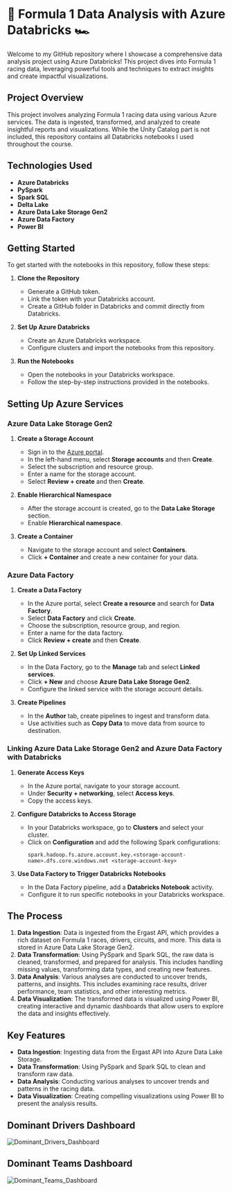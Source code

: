 # 🚀 Formula 1 Data Analysis with Azure Databricks 🏎️

Welcome to my GitHub repository where I showcase a comprehensive data analysis project using Azure Databricks! This project dives into Formula 1 racing data, leveraging powerful tools and techniques to extract insights and create impactful visualizations.

## Project Overview
This project involves analyzing Formula 1 racing data using various Azure services. The data is ingested, transformed, and analyzed to create insightful reports and visualizations. While the Unity Catalog part is not included, this repository contains all Databricks notebooks I used throughout the course.

## Technologies Used
- **Azure Databricks**
- **PySpark**
- **Spark SQL**
- **Delta Lake**
- **Azure Data Lake Storage Gen2**
- **Azure Data Factory**
- **Power BI**

## Getting Started
To get started with the notebooks in this repository, follow these steps:

1. **Clone the Repository**
   - Generate a GitHub token.
   - Link the token with your Databricks account.
   - Create a GitHub folder in Databricks and commit directly from Databricks.

2. **Set Up Azure Databricks**
   - Create an Azure Databricks workspace.
   - Configure clusters and import the notebooks from this repository.

3. **Run the Notebooks**
   - Open the notebooks in your Databricks workspace.
   - Follow the step-by-step instructions provided in the notebooks.
 
## Setting Up Azure Services

### Azure Data Lake Storage Gen2
1. **Create a Storage Account**
   - Sign in to the [Azure portal](https://portal.azure.com/).
   - In the left-hand menu, select **Storage accounts** and then **Create**.
   - Select the subscription and resource group.
   - Enter a name for the storage account.
   - Select **Review + create** and then **Create**.

2. **Enable Hierarchical Namespace**
   - After the storage account is created, go to the **Data Lake Storage** section.
   - Enable **Hierarchical namespace**.

3. **Create a Container**
   - Navigate to the storage account and select **Containers**.
   - Click **+ Container** and create a new container for your data.

### Azure Data Factory
1. **Create a Data Factory**
   - In the Azure portal, select **Create a resource** and search for **Data Factory**.
   - Select **Data Factory** and click **Create**.
   - Choose the subscription, resource group, and region.
   - Enter a name for the data factory.
   - Click **Review + create** and then **Create**.

2. **Set Up Linked Services**
   - In the Data Factory, go to the **Manage** tab and select **Linked services**.
   - Click **+ New** and choose **Azure Data Lake Storage Gen2**.
   - Configure the linked service with the storage account details.

3. **Create Pipelines**
   - In the **Author** tab, create pipelines to ingest and transform data.
   - Use activities such as **Copy Data** to move data from source to destination.

### Linking Azure Data Lake Storage Gen2 and Azure Data Factory with Databricks
1. **Generate Access Keys**
   - In the Azure portal, navigate to your storage account.
   - Under **Security + networking**, select **Access keys**.
   - Copy the access keys.

2. **Configure Databricks to Access Storage**
   - In your Databricks workspace, go to **Clusters** and select your cluster.
   - Click on **Configuration** and add the following Spark configurations:
     ```plaintext
     spark.hadoop.fs.azure.account.key.<storage-account-name>.dfs.core.windows.net <storage-account-key>
     ```

3. **Use Data Factory to Trigger Databricks Notebooks**
   - In the Data Factory pipeline, add a **Databricks Notebook** activity.
   - Configure it to run specific notebooks in your Databricks workspace.


## The Process
1. **Data Ingestion**: Data is ingested from the Ergast API, which provides a rich dataset on Formula 1 races, drivers, circuits, and more. This data is stored in Azure Data Lake Storage Gen2.
2. **Data Transformation**: Using PySpark and Spark SQL, the raw data is cleaned, transformed, and prepared for analysis. This includes handling missing values, transforming data types, and creating new features.
3. **Data Analysis**: Various analyses are conducted to uncover trends, patterns, and insights. This includes examining race results, driver performance, team statistics, and other interesting metrics.
4. **Data Visualization**: The transformed data is visualized using Power BI, creating interactive and dynamic dashboards that allow users to explore the data and insights effectively.

## Key Features
- **Data Ingestion**: Ingesting data from the Ergast API into Azure Data Lake Storage.
- **Data Transformation**: Using PySpark and Spark SQL to clean and transform raw data.
- **Data Analysis**: Conducting various analyses to uncover trends and patterns in the racing data.
- **Data Visualization**: Creating compelling visualizations using Power BI to present the analysis results.

## Dominant Drivers Dashboard
![Dominant_Drivers_Dashboard](https://github.com/user-attachments/assets/b0df9c66-7198-4533-9b58-82fd95eb4a52)

## Dominant Teams Dashboard
![Dominant_Teams_Dashboard](https://github.com/user-attachments/assets/ed3292e7-1c3b-4b93-80a9-bd1878ea7a32)
